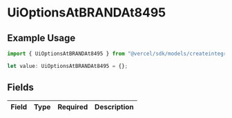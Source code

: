 # UiOptionsAtBRANDAt8495

## Example Usage

```typescript
import { UiOptionsAtBRANDAt8495 } from "@vercel/sdk/models/createintegrationstoredirectop.js";

let value: UiOptionsAtBRANDAt8495 = {};
```

## Fields

| Field       | Type        | Required    | Description |
| ----------- | ----------- | ----------- | ----------- |